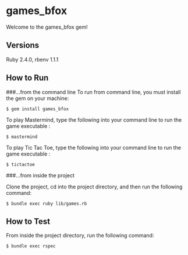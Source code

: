 # games_bfox

Welcome to the games_bfox gem!

## Versions
Ruby 2.4.0, rbenv 1.1.1

## How to Run

###...from the command line 
To run from command line, you must install the gem on your machine: 

    $ gem install games_bfox

To play Mastermind, type the following into your command line to run the game executable :

    $ mastermind

To play Tic Tac Toe, type the following into your command line to run the game executable :

    $ tictactoe

###...from inside the project

Clone the project, cd into the project directory, and then run the following command: 

    $ bundle exec ruby lib/games.rb

## How to Test
From inside the project directory, run the following command:

    $ bundle exec rspec